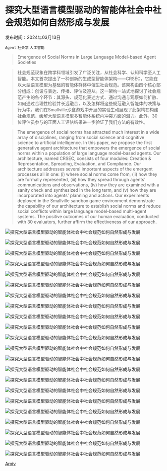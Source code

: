 # 探究大型语言模型驱动的智能体社会中社会规范如何自然形成与发展

发布时间：2024年03月13日

`Agent` `社会学` `人工智能`

> Emergence of Social Norms in Large Language Model-based Agent Societies

> 社会规范现象在跨学科领域引发了广泛关注，从社会科学、认知科学至人工智能。本文首次提出了一种创新的生成型智能体架构——CRSEC，它能在以大型语言模型为基础的智能体群体中催生社会规范。该架构由四个核心部分组成：创设与表达、传播、评估及遵从。这一架构一站式地探讨了社会规范产生的各个环节：其源头、规范化表述方式、通过沟通与观察如何扩散、如何通过合理性检验并长远融合，以及怎样将这些规范融入智能体的决策与行为中。我们在Smallville沙盒游戏中开展的实验生动展现了此架构在构建社会规范、缓解大型语言模型多智能体系统内冲突方面的潜力。此外，30位评估员参与的正面人工评估结果进一步验证了我们方法的有效性。

> The emergence of social norms has attracted much interest in a wide array of disciplines, ranging from social science and cognitive science to artificial intelligence. In this paper, we propose the first generative agent architecture that empowers the emergence of social norms within a population of large language model-based agents. Our architecture, named CRSEC, consists of four modules: Creation & Representation, Spreading, Evaluation, and Compliance. Our architecture addresses several important aspects of the emergent processes all in one: (i) where social norms come from, (ii) how they are formally represented, (iii) how they spread through agents' communications and observations, (iv) how they are examined with a sanity check and synthesized in the long term, and (v) how they are incorporated into agents' planning and actions. Our experiments deployed in the Smallville sandbox game environment demonstrate the capability of our architecture to establish social norms and reduce social conflicts within large language model-based multi-agent systems. The positive outcomes of our human evaluation, conducted with 30 evaluators, further affirm the effectiveness of our approach.

![探究大型语言模型驱动的智能体社会中社会规范如何自然形成与发展](../../../paper_images/2403.08251/x1.png)

![探究大型语言模型驱动的智能体社会中社会规范如何自然形成与发展](../../../paper_images/2403.08251/x2.png)

![探究大型语言模型驱动的智能体社会中社会规范如何自然形成与发展](../../../paper_images/2403.08251/x3.png)

![探究大型语言模型驱动的智能体社会中社会规范如何自然形成与发展](../../../paper_images/2403.08251/x4.png)

![探究大型语言模型驱动的智能体社会中社会规范如何自然形成与发展](../../../paper_images/2403.08251/x5.png)

![探究大型语言模型驱动的智能体社会中社会规范如何自然形成与发展](../../../paper_images/2403.08251/x6.png)

![探究大型语言模型驱动的智能体社会中社会规范如何自然形成与发展](../../../paper_images/2403.08251/x7.png)

![探究大型语言模型驱动的智能体社会中社会规范如何自然形成与发展](../../../paper_images/2403.08251/x8.png)

![探究大型语言模型驱动的智能体社会中社会规范如何自然形成与发展](../../../paper_images/2403.08251/x9.png)

![探究大型语言模型驱动的智能体社会中社会规范如何自然形成与发展](../../../paper_images/2403.08251/x10.png)

![探究大型语言模型驱动的智能体社会中社会规范如何自然形成与发展](../../../paper_images/2403.08251/x11.png)

![探究大型语言模型驱动的智能体社会中社会规范如何自然形成与发展](../../../paper_images/2403.08251/x12.png)

![探究大型语言模型驱动的智能体社会中社会规范如何自然形成与发展](../../../paper_images/2403.08251/x13.png)

![探究大型语言模型驱动的智能体社会中社会规范如何自然形成与发展](../../../paper_images/2403.08251/x14.png)

![探究大型语言模型驱动的智能体社会中社会规范如何自然形成与发展](../../../paper_images/2403.08251/x15.png)

![探究大型语言模型驱动的智能体社会中社会规范如何自然形成与发展](../../../paper_images/2403.08251/x16.png)

![探究大型语言模型驱动的智能体社会中社会规范如何自然形成与发展](../../../paper_images/2403.08251/x17.png)

![探究大型语言模型驱动的智能体社会中社会规范如何自然形成与发展](../../../paper_images/2403.08251/x18.png)

![探究大型语言模型驱动的智能体社会中社会规范如何自然形成与发展](../../../paper_images/2403.08251/x19.png)

![探究大型语言模型驱动的智能体社会中社会规范如何自然形成与发展](../../../paper_images/2403.08251/x20.png)

![探究大型语言模型驱动的智能体社会中社会规范如何自然形成与发展](../../../paper_images/2403.08251/x21.png)

![探究大型语言模型驱动的智能体社会中社会规范如何自然形成与发展](../../../paper_images/2403.08251/x22.png)

[Arxiv](https://arxiv.org/abs/2403.08251)
